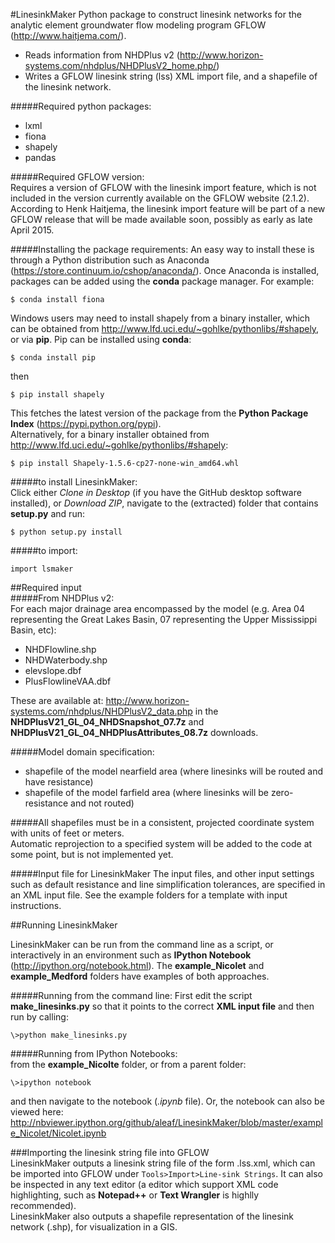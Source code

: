#LinesinkMaker
Python package to construct linesink networks for the analytic element groundwater flow modeling
program GFLOW (<http://www.haitjema.com/>). 
  
* Reads information from NHDPlus v2 (<http://www.horizon-systems.com/nhdplus/NHDPlusV2_home.php/>)
* Writes a GFLOW linesink string (lss) XML import file, and a shapefile of the 
linesink network.

#####Required python packages:  
* lxml
* fiona
* shapely
* pandas

#####Required GFLOW version:  
Requires a version of GFLOW with the linesink import feature, which is not included in the version currently available on the GFLOW website (2.1.2). According to Henk Haitjema, the linesink import feature will be part of a new GFLOW release that will be made available soon, possibly as early as late April 2015. 

#####Installing the package requirements:
An easy way to install these is through a Python distribution such as Anaconda (<https://store.continuum.io/cshop/anaconda/>). Once Anaconda is installed, packages can be added using the **conda** package manager. For example: 
 
```
$ conda install fiona  
```
Windows users may need to install shapely from a binary installer, which can be obtained from <http://www.lfd.uci.edu/~gohlke/pythonlibs/#shapely>, or via **pip**. Pip can be installed using **conda**:  

```
$ conda install pip  
```  
then
  
```  
$ pip install shapely  
```  
This fetches the latest version of the package from the **Python Package Index** (<https://pypi.python.org/pypi>).  
Alternatively, for a binary installer obtained from <http://www.lfd.uci.edu/~gohlke/pythonlibs/#shapely>:
    
```  
$ pip install Shapely‑1.5.6‑cp27‑none‑win_amd64.whl
```  

#####to install LinesinkMaker:  
Click either *Clone in Desktop* (if you have the GitHub desktop software installed), or *Download ZIP*, navigate to the (extracted) folder that contains **setup.py** and run:  

```
$ python setup.py install
```

#####to import:
```
import lsmaker
```



##Required input  
#####From NHDPlus v2:  
For each major drainage area encompassed by the model (e.g. Area 04 representing the Great Lakes Basin, 07 representing the Upper Mississippi Basin, etc):  

* NHDFlowline.shp  
* NHDWaterbody.shp  
* elevslope.dbf  
* PlusFlowlineVAA.dbf

These are available at: <http://www.horizon-systems.com/nhdplus/NHDPlusV2_data.php>  in the **NHDPlusV21_GL_04_NHDSnapshot_07.7z** and **NHDPlusV21_GL_04_NHDPlusAttributes_08.7z** downloads.

#####Model domain specification:  
* shapefile of the model nearfield area (where linesinks will be routed and have resistance)  
* shapefile of the model farfield area (where linesinks will be zero-resistance and not routed)

#####All shapefiles must be in a consistent, projected coordinate system with units of feet or meters.  
Automatic reprojection to a specified system will be added to the code at some point, but is not implemented yet.  

#####Input file for LinesinkMaker
The input files, and other input settings such as default resistance and line simplification tolerances, are specified in an XML input file. See the example folders for a template with input instructions.


##Running LinesinkMaker

LinesinkMaker can be run from the command line as a script, or interactively in an environment such as **IPython Notebook** (<http://ipython.org/notebook.html>). The **example_Nicolet** and **example_Medford** folders have examples of both approaches.
  
#####Running from the command line:
First edit the script **make_linesinks.py** so that it points to the correct **XML input file** and then run by calling:  

```
\>python make_linesinks.py
```
#####Running from IPython Notebooks:  
from the **example_Nicolte** folder, or from a parent folder:  

```
\>ipython notebook
```
and then navigate to the notebook (*.ipynb* file). Or, the notebook can also be viewed here:  
<http://nbviewer.ipython.org/github/aleaf/LinesinkMaker/blob/master/example_Nicolet/Nicolet.ipynb>

###Importing the linesink string file into GFLOW  
LinesinkMaker outputs a linesink string file of the form <basename>.lss.xml, which can be imported into GFLOW under ```Tools>Import>Line-sink Strings```. It can also be inspected in any text editor (a editor which support XML code highlighting, such as **Notepad++** or **Text Wrangler** is highlly recommended).  
LinesinkMaker also outputs a shapefile representation of the linesink network (<basename>.shp), for visualization in a GIS.